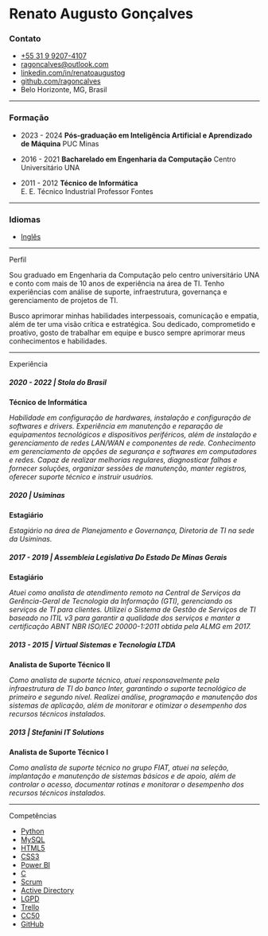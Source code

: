 # Renato Augusto Gonçalves   


### Contato

*   [+55 31 9 9207-4107](https://wa.me/5531992074107)
*   [ragoncalves@outlook.com](mailto:ragoncalves@outlook.com)
*   [linkedin.com/in/renatoaugustog](https://www.linkedin.com/in/renatoaugustog/)
*   [github.com/ragoncalves](https://github.com/ragoncalves)
*   Belo Horizonte, MG, Brasil
___

### Formação

*   2023 - 2024
    **Pós-graduação em Inteligência Artificial e Aprendizado de Máquina** 
    PUC Minas

*   2016 - 2021
    **Bacharelado em Engenharia da Computação** 
    Centro Universitário UNA


*   2011 - 2012
    **Técnico de Informática**  
    E. E. Técnico Industrial Professor Fontes

___  
### Idiomas

*   [Inglês](https://www.efset.org/cert/sf5DgQ)
___

Perfil


Sou graduado em Engenharia da Computação pelo centro universitário UNA e conto com mais de 10 anos de experiência na área de TI. Tenho experiências com análise de suporte, infraestrutura, governança e gerenciamento de projetos de TI.  
  
Busco aprimorar minhas habilidades interpessoais, comunicação e empatia, além de ter uma visão crítica e estratégica. Sou dedicado, comprometido e proativo, gosto de trabalhar em equipe e busco sempre aprimorar meus conhecimentos e habilidades.
___

Experiência


##### 2020 - 2022 | Stola do Brasil 
**Técnico de Informática**

*Habilidade em configuração de hardwares, instalação e configuração de softwares e drivers. Experiência em manutenção e reparação de equipamentos tecnológicos e dispositivos periféricos, além de instalação e gerenciamento de redes LAN/WAN e componentes de rede. Conhecimento em gerenciamento de opções de segurança e softwares em computadores e redes. Capaz de realizar melhorias regulares, diagnosticar falhas e fornecer soluções, organizar sessões de manutenção, manter registros, oferecer suporte técnico e instruir usuários.*


##### 2020 | Usiminas
**Estagiário**

*Estagiário na área de Planejamento e Governança, Diretoria de TI na sede da Usiminas.*


##### 2017 - 2019 | Assembleia Legislativa Do Estado De Minas Gerais
**Estagiário**

*Atuei como analista de atendimento remoto na Central de Serviços da Gerência-Geral de Tecnologia da Informação (GTI), gerenciando os serviços de TI para clientes. Utilizei o Sistema de Gestão de Serviços de TI baseado no ITIL v3 para garantir a qualidade dos serviços e manter a certificação ABNT NBR ISO/IEC 20000-1:2011 obtida pela ALMG em 2017.*


##### 2013 - 2015 | Virtual Sistemas e Tecnologia LTDA
**Analista de Suporte Técnico II**

*Como analista de suporte técnico, atuei responsavelmente pela infraestrutura de TI do banco Inter, garantindo o suporte tecnológico de primeiro e segundo nível. Realizei análise, programação e manutenção dos sistemas de aplicação, além de monitorar e otimizar o desempenho dos recursos técnicos instalados.*


##### 2013 | Stefanini IT Solutions
**Analista de Suporte Técnico I**

*Como analista de suporte técnico no grupo FIAT, atuei na seleção, implantação e manutenção de sistemas básicos e de apoio, além de controlar o acesso, documentar rotinas e monitorar o desempenho dos recursos técnicos instalados.*
___

Competências


*   [Python](https://www.udemy.com/certificate/UC-04e32867-bf50-4c59-9261-d8e3d86479cd)
*   [MySQL](https://www.udemy.com/certificate/UC-732489e2-8d67-4091-9260-0d84411f548c/)
*   [HTML5](none.pdf)
*   [CSS3](none.pdf)
*   [Power BI](https://www.udemy.com/certificate/UC-795e0295-5411-4d1c-8341-56855ccd85d1/)
*   [C](https://www.udemy.com/certificate/UC-77d20356-d60f-4e37-ba5d-9c620b3db726/)
*   [Scrum](https://www.udemy.com/certificate/UC-3752f3bc-3f5d-42ac-9ade-dc635677146a/)
*   [Active Directory](https://www.udemy.com/certificate/UC-e374a9cb-34f8-4e47-b855-a386f34e3fdd/)
*   [LGPD](https://www.udemy.com/certificate/UC-13e5a63f-38a4-4ecc-8fd1-7e88a90a3d29/)
*   [Trello](https://www.udemy.com/certificate/UC-7c870709-03a1-4919-a55a-60aec3d271fd/)
*   [CC50](cc50.pdf)
*   [GitHub](https://www.udemy.com/certificate/UC-b1749887-3824-49d6-bb92-90d903e254ec/)